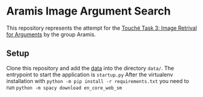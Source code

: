 # Aramis Image Argument Search

This repository represents the attempt for the [Touché Task 3: Image Retrival for Arguments](https://webis.de/events/touche-22/) by the group Aramis. 

## Setup
Clone this repository and add the [data](https://files.webis.de/data-in-progress/data-research/arguana/touche/touche22/2022-task3/) into the directory `data/`. The entrypoint to start the application is `startup.py`
After the virtualenv installation with ``python -m pip install -r requirements.txt`` you need to run `python -m spacy download en_core_web_sm`